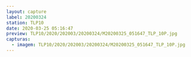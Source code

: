 ```yaml
---
layout: capture
label: 20200324
station: TLP10
date: 2020-03-25 05:16:47
preview: TLP10/2020/202003/20200324/M20200325_051647_TLP_10P.jpg
capturas:
  - imagem: TLP10/2020/202003/20200324/M20200325_051647_TLP_10P.jpg
---
```

